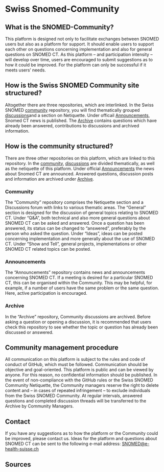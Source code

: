 # Swiss Snomed-Community
## What is the SNOMED-Community?

This platform is designed not only to facilitate exchanges between SNOMED users but also as a platform for support. It should enable users to support each other on questions concerning implementation and also for general questions on SNOMED CT. As this platform – and participation intensity – will develop over time, users are encouraged to submit suggestions as to how it could be improved. For the platform can only be successful if it meets users’ needs.

## How is the Swiss SNOMED Community site structured?
Altogether there are three repositories, which are interlinked. In the Swiss SNOMED [community](https://github.com/ehealthsuisse/Community/blob/main/README.md) repository, you will find thematically grouped  [discussions](https://github.com/ehealthsuisse/Community/discussions)and a section on Netiquette. Under officail [Announcements](https://github.com/ehealthsuisse/Announcements/discussions), Snomed CT news is published. The [Archive](https://github.com/ehealthsuisse/Archiv/discussions) contains questions which have already been answered, contributions to discussions and archived information.

## How is the community structured?
There are three other repositories on this platform, which are linked to this repository. In the [community](https://github.com/ehealthsuisse/Community/blob/main/README.md), [discussions](https://github.com/ehealthsuisse/Community/discussions) are divided thematically, as well as the netiquette of this platform. Under official [Announcements](https://github.com/ehealthsuisse/Announcements/discussions) the news about Snomed CT are announced. Answered questions, discussion posts and information are archived under [Archive](https://github.com/ehealthsuisse/Archiv/discussions).

### Community
The “Community” repository comprises the Netiquette section and a Discussions forum with links to various thematic areas. The “General” section is designed for the discussion of general topics relating to SNOMED CT. Under “Q&A”, both technical and also more general questions about SNOMED CT can be asked and answered. Once a question has been answered, its status can be changed to “answered”, preferably by the person who asked the question. Under “Ideas”, ideas can be posted concerning implementation and more generally about the use of SNOMED CT. Under “Show and Tell”, general projects, implementations or other SNOMED CT related topics can be posted.

### Announcements
The “Announcements” repository contains news and announcements concerning SNOMED CT. If a meeting is desired for a particular SNOMED CT, this can be organised within the Community. This may be helpful, for example, if a number of users have the same problem or the same question. Here, active participation is encouraged.
### Archive
In the “Archive” repository, Community discussions are archived. Before asking a question or opening a discussion, it is recommended that users check this repository to see whether the topic or question has already been discussed or answered.
## Community management procedure
All communication on this platform is subject to the rules and code of conduct of GitHub, which must be followed. Communication should be objective and goal-oriented. This platform is public and can be viewed by anyone. For this reason, no confidential information should be published. In the event of non-compliance with the GitHub rules or the Swiss SNOMED Community Netiquette, the Community managers reserve the right to delete content and – in cases of repeated infringement – to exclude individuals from the Swiss SNOMED Community.
At regular intervals, answered questions and completed discussion threads will be transferred to the Archive by Community Managers.


## Contact
If you have any suggestions as to how the platform or the Community could be improved, please contact us. Ideas for the platform and questions about SNOMED CT can be sent to the following e-mail address: SNOMED@e-health-suisse.ch
## Sources
